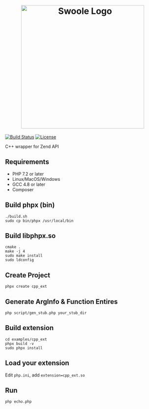 <h1 align=center>
<img width="400" alt="Swoole Logo" src="logo.png" />
</h1>

[![Build Status](https://github.com/matyhtf/phpx/workflows/libphpx/badge.svg)](https://github.com/matyhtf/phpx/actions?query=workflow%3Alibphpx)
[![License](https://img.shields.io/badge/license-apache2-blue.svg)](LICENSE)

C++ wrapper for Zend API

## Requirements

- PHP 7.2 or later
- Linux/MacOS/Windows
- GCC 4.8 or later
- Composer

## Build phpx (bin)
```shell
./build.sh
sudo cp bin/phpx /usr/local/bin
```

## Build libphpx.so
```shell
cmake .
make -j 4
sudo make install
sudo ldconfig
```

## Create Project
```shell
phpx create cpp_ext
```

## Generate ArgInfo & Function Entires
```shell
php script/gen_stub.php your_stub_dir
```

## Build extension
```shell
cd examples/cpp_ext
phpx build -v
sudo phpx install
```

## Load your extension
Edit `php.ini`, add `extension=cpp_ext.so`

## Run
```shell
php echo.php
```
